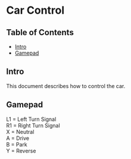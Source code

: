 # Car Control
## Table of Contents
- [Intro](#intro)
- [Gamepad](#gamepad)

## Intro 
This document describes how to control the car. <br>

## Gamepad
L1 = Left Turn Signal <br>
R1 = Right Turn Signal <br>
X  = Neutral <br>
A  = Drive <br>
B  = Park <br>
Y  = Reverse <br>

